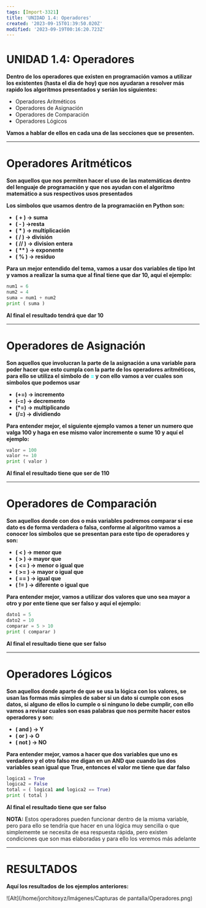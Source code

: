 ```yaml
---
tags: [Import-3321]
title: 'UNIDAD 1.4: Operadores'
created: '2023-09-15T01:39:50.020Z'
modified: '2023-09-19T00:16:20.723Z'
---
```



# UNIDAD 1.4: Operadores
**Dentro de los operadores que existen en programación vamos a utilizar los existentes (hasta el dia de hoy) que nos ayudaran a resolver más rapido los algoritmos presentados y serián los siguientes:**

+ Operadores Aritméticos
+ Operadores de Asignación
+ Operadores de Comparación 
+ Operadores Lógicos

**Vamos a hablar de ellos en cada una de las secciones que se presenten.**

---

# Operadores Aritméticos

**Son aquellos que nos permiten hacer el uso de las matemáticas dentro del lenguaje de programación y que nos ayudan con el algoritmo matemático a sus respectivos usos presentados**

**Los simbolos que usamos dentro de la programación en Python son:**

+ **( + ) -> suma**
+ **( - ) ->resta**
+ **( * ) -> multiplicación**
+ **( / ) -> división**
+ **( // ) -> division entera**
+ **( ** ) -> exponente**
+ **( % ) -> residuo**

**Para un mejor entendido del tema, vamos a usar dos variables de tipo Int y vamos a realizar la suma que al final tiene que dar 10, aquí el ejemplo:**

`````py
num1 = 6 
num2 = 4 
suma = num1 + num2 
print ( suma ) 
`````

**Al final el resultado tendrá que dar 10**

---

# Operadores de Asignación

**Son aquellos que involucran la parte de la asignación a una variable para poder hacer que esto cumpla con la parte de los operadores aritméticos, para ello se utiliza el simbolo de <span style="color:aqua">=</span> y con ello vamos a ver cuales son simbolos que podemos usar**

+ **(+=) ->  incremento**
+ **(-=) -> decremento**
+ **(*=) -> multiplicando**
+ **(/=) -> dividiendo**

**Para entender mejor, el siguiente ejemplo vamos a tener un numero que valga 100 y haga en ese mismo valor incremente o sume 10 y aquí el ejemplo:**

`````py
valor = 100
valor += 10 
print ( valor )
`````

**Al final el resultado tiene que ser de 110**

---

# Operadores de Comparación

**Son aquellos donde con dos o más variables podremos comparar si ese dato es de forma verdadera o falsa, conforme al algoritmo vamos a conocer los simbolos que se presentan para este tipo de operadores y son:**

+ **( < ) -> menor que**
+ **( > ) -> mayor que**
+ **( <= ) -> menor o igual que**
+ **( >= ) -> mayor o igual que**
+ **( == ) -> igual que**
+ **( != ) -> diferente o igual que**

**Para entender mejor, vamos a utilizar dos valores que uno sea mayor a otro y por ente tiene que ser falso y aquí el ejemplo:**

`````py
dato1 = 5
dato2 = 10
comparar = 5 > 10
print ( comparar )
`````

**Al final el resultado tiene que ser falso**

---

# Operadores Lógicos

**Son aquellos donde aparte de que se usa la lógica con los valores, se usan las formas más simples de saber si un dato si cumple con esos datos, si alguno de ellos lo cumple o si ninguno lo debe cumplir, con ello vamos a revisar cuales son esas palabras que nos permite hacer estos operadores y son:**

+ **( and ) -> Y**
+ **( or ) -> O**
+ **( not ) -> NO**

**Para entender mejor, vamos a hacer que dos variables que uno es verdadero y el otro falso me digan en un AND que cuando las dos variables sean igual que True, entonces el valor me tiene que dar falso**

`````py
logica1 = True
logica2 = False
total = ( logica1 and logica2 == True)
print ( total )
`````

**Al final el resultado tiene que ser falso**

**NOTA:** Estos operadores pueden funcionar dentro de la misma variable, pero para ello se tendría que hacer en una lógica muy sencilla o que simplememte se necesita de esa respuesta rápida, pero existen condiciones que son mas elaboradas y para ello los veremos más adelante

---

# RESULTADOS

**Aquí los resultados de los ejemplos anteriores:**

![Alt](/home/jorchitoxyz/Imágenes/Capturas de pantalla/Operadores.png)
